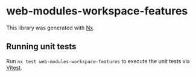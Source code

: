 # web-modules-workspace-features

This library was generated with [Nx](https://nx.dev).

## Running unit tests

Run `nx test web-modules-workspace-features` to execute the unit tests via [Vitest](https://vitest.dev/).
